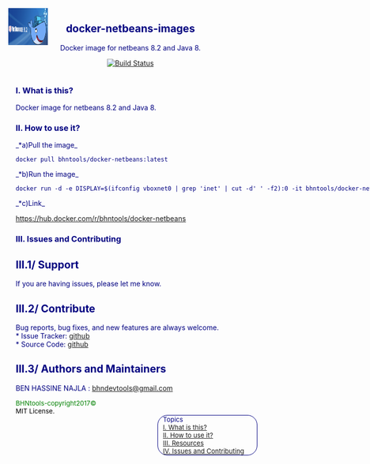 <html>
<head>
  <meta charset="utf-8" />
</head>
<body>
    <header>
        <section style="color:blue;float:left;padding-right:10px;">
         <img src="image/dockerNetbeans.png" style="width:80px;height:75px;">
         </section>
        <section style="color:navy;float:left;padding-left:15px;">
        <h1>docker-netbeans-images</h1>
        <citation>
        Docker image for netbeans 8.2 and Java 8.
        
[![Build Status](https://travis-ci.org/NajlaBH/docker-netbeans.svg?branch=master)](https://travis-ci.org/NajlaBH/docker-netbeans)
        </citation>
        </section>
    </header>
<section style="color:navy;float:left;padding-left:15px;">
<article>
<h1 id='idtitle1'>I. What is this?</h1>
<p>Docker image for netbeans 8.2 and Java 8.</p>
<h1 id='idtitle2'>II. How to use it?</h1>
<p style="color:navy;">_*a)Pull the image_</p>
<code><pre>docker pull bhntools/docker-netbeans:latest</pre></code>
<p style="color:navy;">_*b)Run the image_</p>
<code><pre>docker run -d -e DISPLAY=$(ifconfig vboxnet0 | grep 'inet' | cut -d' ' -f2):0 -it bhntools/docker-netbeans:latest </pre></code>
<p style="color:navy;">_*c)Link_</p>
<a href='https://hub.docker.com/r/bhntools/docker-netbeans'>https://hub.docker.com/r/bhntools/docker-netbeans</a>

<h1 id='idtitle4'> III. Issues and Contributing</h1> 
<h2> III.1/ Support</h2>
<p>
If you are having issues, please let me know.
</p>
<h2> III.2/ Contribute</h2>
<p>Bug reports, bug fixes, and new features are always welcome.<br>
* Issue Tracker: <a href="https://github.com/NajlaBH/ProJavas/issues">github</a><br>
* Source Code: <a href="https://github.com/NajlaBH/ProJavas/pulls">github</a></p>
<h2 id='idtitleE'> III.3/ Authors and Maintainers</h2>
<p>BEN HASSINE NAJLA : <a href="MAILTO:bhndevtools@gmail.com?Subject=Docker-Netbeans82JDK8">bhndevtools@gmail.com</a></p>

<section style="font: bold;color:green;align:center;font-size:small;">
<footer>
BHNtools-copyright2017©
<br>
<span style="color:black;">MIT License.</span>
</footer>
</section>
</article>
</section>
<aside style='float:right; font:bold; color:navy; align:center; font-size:small; border: 1.5px solid; border-radius:20px; width:200px;'>
 <div style='font:bold;width:250px;padding-left:5px; padding-right:5px; margin-left:5px;'>Topics<br>
<a href=#idtitle1>I. What is this?</a>
<br>
<a href=#idtitle2>II. How to use it?</a>
<br>
<a href=#idtitle3>III. Resources</a>
<br>
<a href=#idtitle4>IV. Issues and Contributing</a>
</div>
</aside>
</body>
</html>
